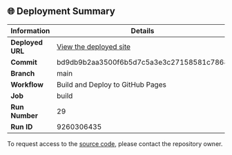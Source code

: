 ## 🌐 Deployment Summary

| Information | Details |
|-------------|---------|
| **Deployed URL** | [View the deployed site](https://First-Matter.github.io/multiplayer-test) |
| **Commit** | bd9db9b2aa3500f6b5d7c5a3e3c27158581c7868 |
| **Branch** | main |
| **Workflow** | Build and Deploy to GitHub Pages |
| **Job** | build |
| **Run Number** | 29 |
| **Run ID** | 9260306435 |

To request access to the [source code](https://github.com/First-Matter/playroom-hello-world), please contact the repository owner.

